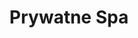 ---
layout: "pages/privatni-spa.njk"

title: 'Prywatne Spa'
description: 'Prywatne Spa w Chateau Orlice oferuje luksusowe doznania wellness specjalnie dla Ciebie. Ciesz się spokojem, prywatnością i niezapomnianym relaksem w sercu natury.'
permalink: 'pl/privatni-spa/'

eleventyNavigation:
  key: Prywatne Spa
  parent: Usługi i atrakcje
  order: 300


landing:
  breadcrumbsHome: Strona główna
  breadcrumbsCurrent: Prywatne Spa

  heading: Prywatne Spa

  mouseIconAlt: Ikona myszy komputerowej

  imageUrl: /assets/images/wellness/wellness-4.jpg
  imageAlt: Kobieta w prywatnym spa


contentOne:
  topper: Prywatne Spa
  heading: Prywatne Spa w historycznej twierdzy, relaks jak za czasów królów

  imageUrl: /assets/images/private-spa/private-spa.jpg
  imageAlt: Kobieta otrzymuje masaż w prywatnym spa

  paragraphs:
    - text: Ucieknij od zgiełku codziennego życia i wejdź do miejsca, w którym czas się zatrzymał... W sercu wielowiekowej twierdzy, za potężnymi murami przesiąkniętymi historią, czeka na Ciebie prywatne spa, które rozbudzi wszystkie Twoje zmysły. Ciepło otwartego ognia, trzask drewna - atmosfera, która przenosi w inny czas. Dyskrecja, prywatność i wyrafinowanie - idealne na romantyczny wieczór lub wyjątkowe chwile we dwoje.

  cta: Rezerwacja
---